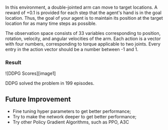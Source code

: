 In this environment, a double-jointed arm can move to target locations. A reward of +0.1 is provided for each step that the agent's hand is in the goal location. Thus, the goal of your agent is to maintain its position at the target location for as many time steps as possible.

The observation space consists of 33 variables corresponding to position, rotation, velocity, and angular velocities of the arm. Each action is a vector with four numbers, corresponding to torque applicable to two joints. Every entry in the action vector should be a number between -1 and 1.


### Result

![DDPG Scores][image1]

DDPG solved the problem in 199 episodes.


## Future Improvement

- Fine tuning hyper parameters to get better performance;
- Try to make the network deeper to  get better performance;
- Try other Policy Gradient Algorithms, such as PPO, A3C
